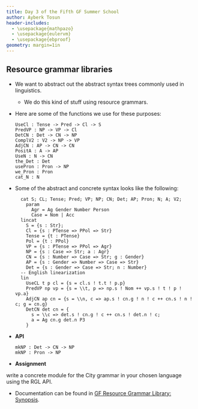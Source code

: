```yaml
---
title: Day 3 of the Fifth GF Summer School
author: Ayberk Tosun
header-includes:
  - \usepackage{mathpazo}
  - \usepackage{eulervm}
  - \usepackage{ebproof}
geometry: margin=1in
---
```


## Resource grammar libraries

* We want to abstract out the abstract syntax trees commonly used in
  linguistics.
    - We do this kind of stuff using resource grammars.

* Here are some of the functions we use for these purposes:

    ```GF
    UseCl : Tense -> Pred -> Cl -> S
    PredVP : NP -> VP -> Cl
    DetCN : Det -> CN -> NP
    ComplV2 : V2 -> NP -> VP
    AdjCN : AP -> CN -> CN
    PositA : A -> AP
    UseN : N -> CN
    the_Det : Det
    usePron : Pron -> NP
    we_Pron : Pron
    cat_N : N
    ```

* Some of the abstract and concrete syntax looks like the following: 

    ```GF
      cat S; CL; Tense; Pred; VP; NP; CN; Det; AP; Pron; N; A; V2;
        param
          Agr = Ag Gender Number Person
          Case = Nom | Acc
      lincat
        S = {s : Str};
        Cl = {s : PTense => PPol => Str}
        Tense = {t : PTense}
        Pol = {t : PPol}
        VP = {s : PTense => PPol => Agr}
        NP = {s : Case => Str; a : Agr}
        CN = {s : Number => Case => Str; g : Gender}
        AP = {s : Gender => Number => Case => Str}
        Det = {s : Gender => Case => Str; n : Number}
      -- English linearization
      lin
        UseCL t p cl = {s = cl.s ! t.t ! p.p}
        PredVP np vp = {s = \\t, p => np.s ! Nom ++ vp.s ! t ! p ! vp.a}
        AdjCN ap cn = {s = \\n, c => ap.s ! cn.g ! n ! c ++ cn.s ! n ! c; g = cn.g}
        DetCN det cn = {
          s = \\c => det.s ! cn.g ! c ++ cn.s ! det.n ! c;
          a = Ag cn.g det.n P3
        }
    ```

* __API__

    ```GF
    mkNP : Det -> CN -> NP
    mkNP : Pron -> NP
    ```

* __Assignment__

write a concrete module for the City grammar in your chosen language using the RGL API.


* Documentation can be found in
  [GF Resource Grammar Library: Synopsis](http://www.grammaticalframework.org/lib/doc/synopsis.html).
